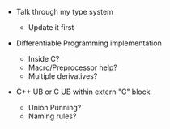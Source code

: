 
* Talk through my type system
  * Update it first

* Differentiable Programming implementation
  * Inside C?
  * Macro/Preprocessor help?
  * Multiple derivatives?

* C++ UB or C UB within extern "C" block
  * Union Punning?
  * Naming rules?


